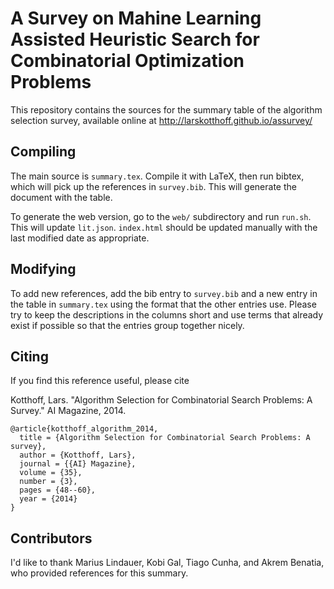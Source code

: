 # A Survey on Mahine Learning Assisted Heuristic Search for Combinatorial Optimization Problems
This repository contains the sources for the summary table of the algorithm
selection survey, available online at http://larskotthoff.github.io/assurvey/

## Compiling

The main source is `summary.tex`. Compile it with LaTeX, then run bibtex, which
will pick up the references in `survey.bib`. This will generate the document
with the table.

To generate the web version, go to the `web/` subdirectory and run `run.sh`.
This will update `lit.json`. `index.html` should be updated manually with the
last modified date as appropriate.

## Modifying

To add new references, add the bib entry to `survey.bib` and a new entry in the
table in `summary.tex` using the format that the other entries use. Please try
to keep the descriptions in the columns short and use terms that already exist
if possible so that the entries group together nicely.

## Citing

If you find this reference useful, please cite

Kotthoff, Lars. "Algorithm Selection for Combinatorial Search Problems: A Survey." AI Magazine, 2014.

    @article{kotthoff_algorithm_2014,
	  title = {Algorithm Selection for Combinatorial Search Problems: A survey},
	  author = {Kotthoff, Lars},
      journal = {{AI} Magazine},
      volume = {35},
      number = {3},
      pages = {48--60},
	  year = {2014}
    }

## Contributors

I'd like to thank Marius Lindauer, Kobi Gal, Tiago Cunha, and Akrem Benatia, who
provided references for this summary.
